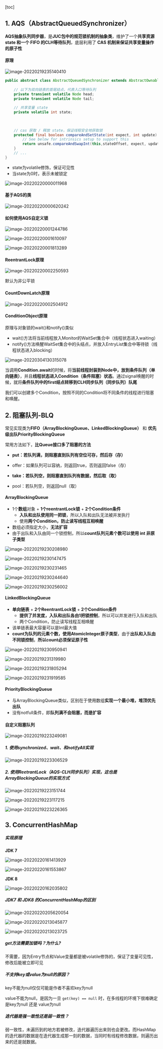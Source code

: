 [toc]

## 1. AQS（AbstractQueuedSynchronizer）

**AQS抽象队列同步器**，是**JUC包中的规范锁机制的抽象类**，维护了一个**共享资源 state 和一个 FIFO 的CLH等待队列**，底层利用了 **CAS 机制来保证共享变量操作的原子性**

#### 原理

![image-20220219235140410](images/image-20220219235140410.png)

```java
public abstract class AbstractQueuedSynchronizer extends AbstractOwnableSynchronizer implements java.io.Serializable {
    
    // 以下为双向链表的首尾结点，代表入口等待队列
    private transient volatile Node head;
    private transient volatile Node tail;
    
    // 共享变量 state
    private volatile int state;
    
    
    
    // cas 获取 / 释放 state，保证线程安全地获取锁
    protected final boolean compareAndSetState(int expect, int update) {
        // See below for intrinsics setup to support this
        return unsafe.compareAndSwapInt(this,stateOffset, expect, update);
    }
    // ...
}
```

- state为volatile修饰，保证可见性
- 当state为0时，表示未被锁定

![image-20220220000011968](images/image-20220220000011968.png)

#### 基于AQS的类

![image-20220220000620242](images/image-20220220000620242.png)

#### 如何使用AQS自定义锁

![image-20220220001244786](images/image-20220220001244786.png)

![image-20220220001610097](images/image-20220220001610097.png)

![image-20220220001813289](images/image-20220220001813289.png)

#### ReentrantLock原理

![image-20220220002250593](images/image-20220220002250593.png)

默认为非公平锁

#### CountDownLatch原理

![image-20220220002504912](images/image-20220220002504912.png)

#### ConditionObject原理

原理与对象锁的wait()和notify()类似

- wait()方法将当前线程放入Monitor的WaitSet集合中（线程状态进入waiting）
- notify()方法唤醒WaitSet集合中的头结点，并放入EntryList集合中等待锁（线程状态进入blocking）

![image-20220304130315078](images/image-20220304130315078.png)

当调用**Condition.await**的时候，将**当前线程封装到Node中，放到条件队列（单向链表）**，并且**线程状态进入Condition（条件阻塞）状态**。通过signal唤醒的时候，就将**条件队列中的first结点转移到CLH同步队列（同步队列）队尾**

我们可以创建多个Condition，按照不同的Condition将不同条件的线程进行阻塞和唤醒。







## 2. 阻塞队列-BLQ

常见实现类为**FIFO（ArrayBlockingQueue、LinkedBlockingQueue）** 和 **优先级出队PriorityBlockingQueue**

常用方法如下，**比Queue接口多了阻塞的方法**

- **put：若队列满，则阻塞直到队列有空位可存，然后存（存）**
- offer：如果队列可以容纳，则返回true，否则返回false（存）

- **take：若队列空，则阻塞直到队列有数据，然后取（取）**
- pool：若队列空，则返回null（取）

#### ArrayBlockingQueue

- 1个**数组**对象 + **1个reentrantLock锁** + **2个Condition条件**
  - **入队和出队使用同一把锁**，所以入队和出队无法被并发执行
  - 使用**两个Condition，防止读写线程互相唤醒**
- 数组必须指定大小，**无法扩容**
- 由于出队和入队由同一个锁控制，所以**count队列元素个数可以使用 int 非原子类型**

![image-20220219230208980](images/image-20220219230208980.png)

![image-20220219230147475](images/image-20220219230147475.png)

![image-20220219230231465](images/image-20220219230231465.png)

![image-20220219230244640](images/image-20220219230244640.png)

![image-20220219230256002](images/image-20220219230256002.png)

#### LinkedBlockingQueue 

- **单向链表** + **2个ReentrantLock锁** + **2个Condition条件**
  - **提供了并发度，入队和出队各由1把锁控制**，所以可以并发进行入队和出队
  - 两个Condition，防止读写线程互相唤醒
- 该单链表最大容量可以是Int最大值
- **count为队列的元素个数，使用AtomicInteger原子类型**，由于**出队和入队由不同锁控制**，**所以count必须保证原子性**

![image-20220219230950941](images/image-20220219230950941.png)

![image-20220219231319980](images/image-20220219231319980.png)

![image-20220219231805294](images/image-20220219231805294.png)

![image-20220219231919585](images/image-20220219231919585.png)



#### PriorityBlockingQueue

- 与ArrayBlockingQueue类似，区别在于使用数组**实现一个最小堆，堆顶优先出队**
- 没有notfull条件，即**队列满不会阻塞，而是扩容**



#### 自定义阻塞队列

![image-20220219223249081](images/image-20220219223249081.png)

##### 1. 使用synchronized、wait、和notifyAll实现

![image-20220219223306529](images/image-20220219223306529.png)



##### 2. 使用ReetrantLock（AQS-CLH同步队列）实现，这也是ArrayBlockingQueue的实现方式

![image-20220219223151744](images/image-20220219223151744.png)

![image-20220219223117215](images/image-20220219223117215.png)

![image-20220219223226365](images/image-20220219223226365.png)







## 3. ConcurrentHashMap

##### 实现原理

**JDK 7**

![image-20220220161413929](images/image-20220220161413929.png)

![image-20220220161553867](images/image-20220220161553867.png)

**JDK 8** 

![image-20220220162035802](images/image-20220220162035802.png)

##### JDK7 和 JDK8 的ConcurrentHashMap的区别

![image-20220220205620054](images/image-20220220205620054.png)

![image-20220220213045877](images/image-20220220213045877.png)

![image-20220220213023725](images/image-20220220213023725.png)

##### get方法需要加锁吗？为什么?

不需要，因为Entry节点和Value变量都是被volatile修饰的，保证了变量可见性，修改后能被立即可见

##### 不支持key或value为null的原因？

key不能为null仅仅可能是作者不喜欢key为null

value不能为null，是因为一旦 `get(key) == null` 时，在多线程的环境下很难确定是key为null 还是 value为null

##### 迭代器是强一致性还是弱一致性？

弱一致性，未遍历到的地方若被修改，迭代器遍历出来则也会更改。而HashMap的迭代器的数据是在迭代器生成那一刻的数据，当同时有线程修改数据，则遍历出来的还是就数据。

